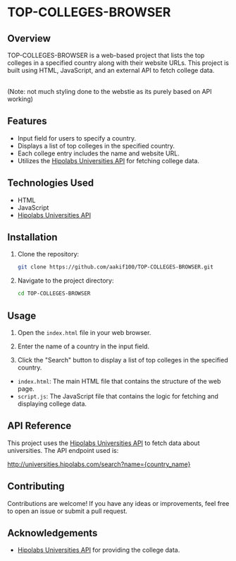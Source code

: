 # TOP-COLLEGES-BROWSER

## Overview

TOP-COLLEGES-BROWSER is a web-based project that lists the top colleges in a specified country along with their website URLs. This project is built using HTML, JavaScript, and an external API to fetch college data.
<br>
<br>

(Note: not much styling done to the webstie as its purely based on API working)

## Features

- Input field for users to specify a country.
- Displays a list of top colleges in the specified country.
- Each college entry includes the name and website URL.
- Utilizes the [Hipolabs Universities API](http://universities.hipolabs.com) for fetching college data.


## Technologies Used

- HTML
- JavaScript
- [Hipolabs Universities API](http://universities.hipolabs.com)

## Installation

1. Clone the repository:

    ```bash
    git clone https://github.com/aakif100/TOP-COLLEGES-BROWSER.git
    ```

2. Navigate to the project directory:

    ```bash
    cd TOP-COLLEGES-BROWSER
    ```

## Usage

1. Open the `index.html` file in your web browser.

2. Enter the name of a country in the input field.

3. Click the "Search" button to display a list of top colleges in the specified country.


- `index.html`: The main HTML file that contains the structure of the web page.
- `script.js`: The JavaScript file that contains the logic for fetching and displaying college data.

## API Reference

This project uses the [Hipolabs Universities API](http://universities.hipolabs.com) to fetch data about universities. The API endpoint used is:
 
  http://universities.hipolabs.com/search?name={country_name}

## Contributing

Contributions are welcome! If you have any ideas or improvements, feel free to open an issue or submit a pull request.  


## Acknowledgements

- [Hipolabs Universities API](http://universities.hipolabs.com) for providing the college data.  


